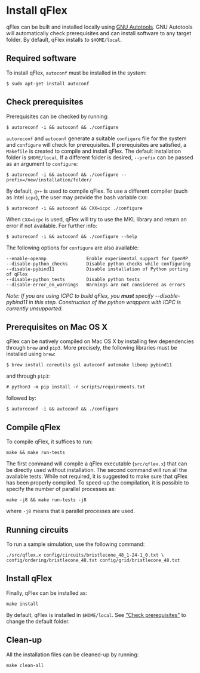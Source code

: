 # Install qFlex

qFlex can be built and installed locally using [GNU Autotools](https://www.gnu.org/software/automake/faq/autotools-faq.html).
GNU Autotools will automatically check prerequisites and can install software to
any target folder. By default, qFlex installs to `$HOME/local`.

## Required software

To install qFlex, `autoconf` must be installed in the system:
```
$ sudo apt-get install autoconf
```

## Check prerequisites

Prerequisites can be checked by running:
```
$ autoreconf -i && autoconf && ./configure
```
`autoreconf` and `autoconf` generate a suitable `configure` file for the system and `configure`
will check for prerequisites. If prerequisites are satisfied, a `Makefile` is
created to compile and install qFlex. The default installation folder is
`$HOME/local`. If a different folder is desired, `--prefix` can be passed as an
argument to `configure`:
```
$ autoreconf -i && autoconf && ./configure --prefix=/new/installation/folder/
```
By default, `g++` is used to compile qFlex. To use a different compiler (such as
Intel `icpc`), the user may provide the bash variable `CXX`:
```
$ autoreconf -i && autoconf && CXX=icpc ./configure
```
When `CXX=icpc` is used, qFlex will try to use the MKL library and return an
error if not available. For further info:
```
$ autoreconf -i && autoconf && ./configure --help
```

The following options for `configure` are also available:
```
--enable-openmp               Enable experimental support for OpenMP
--disable-python_checks       Disable python checks while configuring
--disable-pybind11            Disable installation of Python porting of qFlex
--disable-python_tests        Disable python tests
--disable-error_on_warnings   Warnings are not considered as errors
```
*Note: If you are using ICPC to build qFlex, you **must** specify
--disable-pybind11 in this step. Construction of the python wrappers with ICPC
is currently unsupported.*

## Prerequisites on Mac OS X

qFlex can be natively compiled on Mac OS X by installing few dependencies through
`brew` and `pip3`. More precisely, the following libraries must be installed
using `brew`:
```
$ brew install coreutils gsl autoconf automake libomp pybind11
```
and through `pip3`:
```
# python3 -m pip install -r scripts/requirements.txt
```
followed by:
```
$ autoreconf -i && autoconf && ./configure
```

## Compile qFlex

To compile qFlex, it suffices to run:
```
make && make run-tests
```
The first command will compile a qFlex executable (`src/qflex.x`) that can be
directly used without installation. The second command will run all the
available tests. While not required, it is suggested to make sure that qFlex has
been properly compiled. To speed-up the compilation, it is possible to specify
the number of parallel processes as:
```
make -j8 && make run-tests -j8
```
where `-j8` means that `8` parallel processes are used.

## Running circuits

To run a sample simulation, use the following command:

```
./src/qflex.x config/circuits/bristlecone_48_1-24-1_0.txt \
config/ordering/bristlecone_48.txt config/grid/bristlecone_48.txt
```

## Install qFlex

Finally, qFlex can be installed as:
```
make install
```
By default, qFlex is installed in `$HOME/local`. See
["Check prerequisites"](#check-prerequisites) to change the default folder.

## Clean-up

All the installation files can be cleaned-up by running:
```
make clean-all
```
